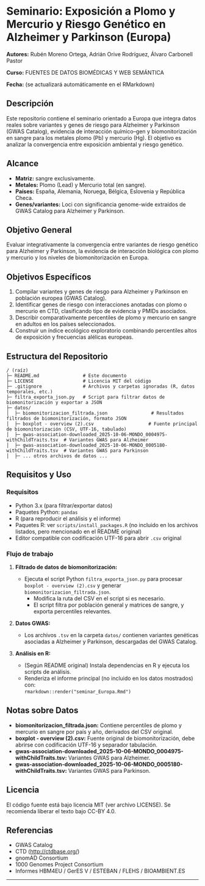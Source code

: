 # Seminario: Exposición a Plomo y Mercurio y Riesgo Genético en Alzheimer y Parkinson (Europa)

**Autores:** Rubén Moreno Ortega, Adrián Orive Rodríguez, Álvaro Carbonell Pastor 

**Curso:** FUENTES DE DATOS BIOMÉDICAS Y WEB SEMÁNTICA

**Fecha:** (se actualizará automáticamente en el RMarkdown)

## Descripción
Este repositorio contiene el seminario orientado a Europa que integra datos reales sobre variantes y genes de riesgo para Alzheimer y Parkinson (GWAS Catalog), evidencia de interacción químico–gen y biomonitorización en sangre para los metales plomo (Pb) y mercurio (Hg). El objetivo es analizar la convergencia entre exposición ambiental y riesgo genético.

## Alcance
- **Matriz:** sangre exclusivamente.
- **Metales:** Plomo (Lead) y Mercurio total (en sangre).
- **Países:** España, Alemania, Noruega, Bélgica, Eslovenia y República Checa.
- **Genes/variantes:** Loci con significancia genome-wide extraídos de GWAS Catalog para Alzheimer y Parkinson.

## Objetivo General
Evaluar integrativamente la convergencia entre variantes de riesgo genético para Alzheimer y Parkinson, la evidencia de interacción biológica con plomo y mercurio y los niveles de biomonitorización en Europa.

## Objetivos Específicos
1. Compilar variantes y genes de riesgo para Alzheimer y Parkinson en población europea (GWAS Catalog).
2. Identificar genes de riesgo con interacciones anotadas con plomo o mercurio en CTD, clasificando tipo de evidencia y PMIDs asociados.
3. Describir comparativamente percentiles de plomo y mercurio en sangre en adultos en los países seleccionados.
4. Construir un índice ecológico exploratorio combinando percentiles altos de exposición y frecuencias alélicas europeas.

## Estructura del Repositorio

```
/ (raíz)
├─ README.md                # Este documento
├─ LICENSE                  # Licencia MIT del código
├─ .gitignore               # Archivos y carpetas ignoradas (R, datos temporales, etc.)
├─ filtra_exporta_json.py   # Script para filtrar datos de biomonitorización y exportar a JSON
├─ datos/
│  ├─ biomonitorizacion_filtrada.json                # Resultados filtrados de biomonitorización, formato JSON
│  ├─ boxplot - overview (2).csv                    # Fuente principal de biomonitorización (CSV, UTF-16, tabulado)
│  ├─ gwas-association-downloaded_2025-10-06-MONDO_0004975-withChildTraits.tsv  # Variantes GWAS para Alzheimer
│  ├─ gwas-association-downloaded_2025-10-06-MONDO_0005180-withChildTraits.tsv  # Variantes GWAS para Parkinson
│  ├─ ... otros archivos de datos ...
```

## Requisitos y Uso

### Requisitos
- Python 3.x (para filtrar/exportar datos)
- Paquetes Python: `pandas`
- R (para reproducir el análisis y el informe)
- Paquetes R: ver `scripts/install_packages.R` (no incluido en los archivos listados, pero mencionado en el README original)
- Editor compatible con codificación UTF-16 para abrir `.csv` original

### Flujo de trabajo

1. **Filtrado de datos de biomonitorización:**
   - Ejecuta el script Python `filtra_exporta_json.py` para procesar `boxplot - overview (2).csv` y generar `biomonitorizacion_filtrada.json`.
     - Modifica la ruta del CSV en el script si es necesario.
     - El script filtra por población general y matrices de sangre, y exporta percentiles relevantes.

2. **Datos GWAS:**
   - Los archivos `.tsv` en la carpeta `datos/` contienen variantes genéticas asociadas a Alzheimer y Parkinson, descargadas del GWAS Catalog.

3. **Análisis en R:**
   - (Según README original) Instala dependencias en R y ejecuta los scripts de análisis.
   - Renderiza el informe principal (no incluido en los datos mostrados) con:  
     `rmarkdown::render("seminar_Europa.Rmd")`

## Notas sobre Datos

- **biomonitorizacion_filtrada.json:** Contiene percentiles de plomo y mercurio en sangre por país y año, derivados del CSV original.
- **boxplot - overview (2).csv:** Fuente original de biomonitorización, debe abrirse con codificación UTF-16 y separador tabulación.
- **gwas-association-downloaded_2025-10-06-MONDO_0004975-withChildTraits.tsv:** Variantes GWAS para Alzheimer.
- **gwas-association-downloaded_2025-10-06-MONDO_0005180-withChildTraits.tsv:** Variantes GWAS para Parkinson.

## Licencia

El código fuente está bajo licencia MIT (ver archivo LICENSE). Se recomienda liberar el texto bajo CC-BY 4.0.

## Referencias

- GWAS Catalog
- CTD (http://ctdbase.org/)
- gnomAD Consortium
- 1000 Genomes Project Consortium
- Informes HBM4EU / GerES V / ESTEBAN / FLEHS / BIOAMBIENT.ES

---

